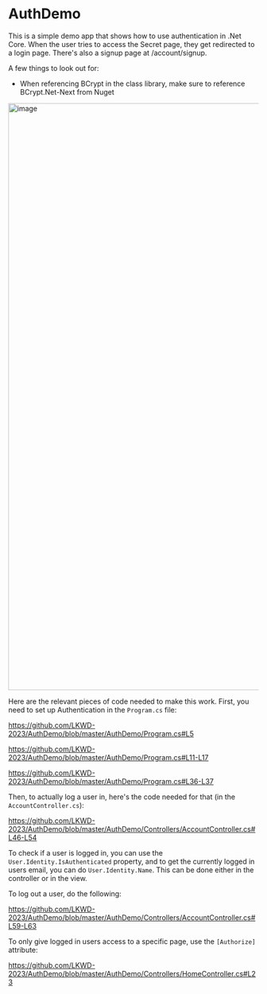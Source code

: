 # AuthDemo

This is a simple demo app that shows how to use authentication in .Net Core. When the user tries to access the Secret page, they get redirected to a login page. There's also a signup page at /account/signup.

A few things to look out for:
* When referencing BCrypt in the class library, make sure to reference BCrypt.Net-Next from Nuget

<img width="1181" alt="image" src="https://user-images.githubusercontent.com/126539919/233234795-48b3d1b9-ead2-4a4d-bef3-1f6099f95a6d.png">

Here are the relevant pieces of code needed to make this work. First, you need to set up Authentication in the `Program.cs` file:

https://github.com/LKWD-2023/AuthDemo/blob/master/AuthDemo/Program.cs#L5

https://github.com/LKWD-2023/AuthDemo/blob/master/AuthDemo/Program.cs#L11-L17

https://github.com/LKWD-2023/AuthDemo/blob/master/AuthDemo/Program.cs#L36-L37

Then, to actually log a user in, here's the code needed for that (in the `AccountController.cs`):

https://github.com/LKWD-2023/AuthDemo/blob/master/AuthDemo/Controllers/AccountController.cs#L46-L54

To check if a user is logged in, you can use the `User.Identity.IsAuthenticated` property, and to get the currently logged in users email, you can do `User.Identity.Name`. This can be done either in the controller or in the view.

To log out a user, do the following:

https://github.com/LKWD-2023/AuthDemo/blob/master/AuthDemo/Controllers/AccountController.cs#L59-L63

To only give logged in users access to a specific page, use the `[Authorize]` attribute:

https://github.com/LKWD-2023/AuthDemo/blob/master/AuthDemo/Controllers/HomeController.cs#L23



